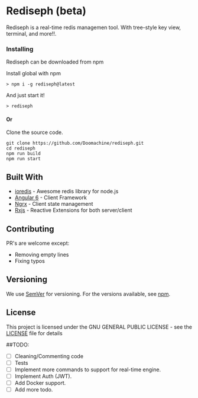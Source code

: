 # Rediseph (beta)

Rediseph is a real-time redis managemen tool. With tree-style key view, terminal, and more!!.


### Installing

Rediseph can be downloaded from npm

Install global with npm

```
> npm i -g rediseph@latest
```

And just start it!

```
> rediseph
```

#### Or
Clone the source code.

```
git clone https://github.com/Doomachine/rediseph.git
cd rediseph
npm run build
npm run start
```

## Built With

* [ioredis](https://github.com/luin/ioredis) - Awesome redis library for node.js
* [Angular 6](https://angular.io/) - Client Framework
* [Ngrx](https://github.com/ngrx?tab=repositories) - Client state management
* [Rxjs](https://github.com/ReactiveX/rxjs) - Reactive Extensions for both server/client

## Contributing

PR's are welcome except:
* Removing empty lines
* Fixing typos

## Versioning

We use [SemVer](http://semver.org/) for versioning. For the versions available, see [npm](https://www.npmjs.com/package/rediseph). 

## License

This project is licensed under the GNU GENERAL PUBLIC LICENSE - see the [LICENSE](LICENSE) file for details


##TODO:
- [ ] Cleaning/Commenting code
- [ ] Tests
- [ ] Implement more commands to support for real-time engine.
- [ ] Implement Auth (JWT).
- [ ] Add Docker support.
- [ ] Add more todo.